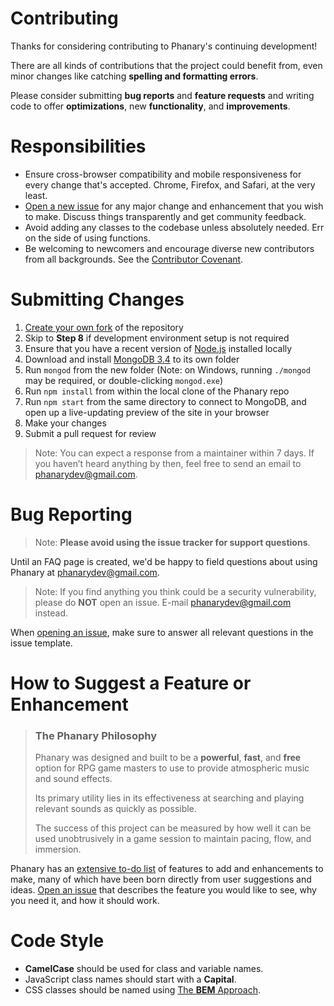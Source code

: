 # Contributing
Thanks for considering contributing to Phanary's continuing development!

There are all kinds of contributions that the project could benefit from, even minor changes like catching **spelling and formatting errors**.

Please consider submitting **bug reports** and **feature requests** and writing code to offer **optimizations**, new **functionality**, and **improvements**.

# Responsibilities
* Ensure cross-browser compatibility and mobile responsiveness for every change that's accepted. Chrome, Firefox, and Safari, at the very least.
* [Open a new issue](https://github.com/bencodrington/phanary/issues/new) for any major change and enhancement that you wish to make. Discuss things transparently and get community feedback.
* Avoid adding any classes to the codebase unless absolutely needed. Err on the side of using functions.
* Be welcoming to newcomers and encourage diverse new contributors from all backgrounds. See the [Contributor Covenant](https://github.com/bencodrington/phanary/blob/master/CODE_OF_CONDUCT.md).

# Submitting Changes

1. [Create your own fork](https://help.github.com/articles/fork-a-repo/) of the repository
2. Skip to **Step 8** if development environment setup is not required
3. Ensure that you have a recent version of [Node.js](https://nodejs.org/en/download/) installed locally
4. Download and install [MongoDB 3.4](https://docs.mongodb.com/manual/administration/install-community/) to its own folder
5. Run `mongod` from the new folder (Note: on Windows, running `./mongod` may be required, or double-clicking `mongod.exe`)
6. Run `npm install` from within the local clone of the Phanary repo
7. Run `npm start` from the same directory to connect to MongoDB, and open up a live-updating preview of the site in your browser
8. Make your changes
9. Submit a pull request for review

> Note: You can expect a response from a maintainer within 7 days. If you haven’t heard anything by then, feel free to send an email to phanarydev@gmail.com.


# Bug Reporting

> Note: **Please avoid using the issue tracker for support questions**.

Until an FAQ page is created, we'd be happy to field questions about using Phanary at phanarydev@gmail.com.

> Note: If you find anything you think could be a security vulnerability, please do **NOT** open an issue. E-mail phanarydev@gmail.com instead.

When [opening an issue](https://github.com/bencodrington/phanary/issues/new), make sure to answer all relevant questions in the issue template.

# How to Suggest a Feature or Enhancement

> ### The Phanary Philosophy
>
> Phanary was designed and built to be a **powerful**, **fast**, and **free** option for RPG game masters to use to provide atmospheric music and sound effects.
>
> Its primary utility lies in its effectiveness at searching and playing relevant sounds as quickly as possible.
>
> The success of this project can be measured by how well it can be used unobtrusively in a game session to maintain pacing, flow, and immersion.

Phanary has an [extensive to-do list](https://github.com/bencodrington/phanary/projects) of features to add and enhancements to make, many of which have been born directly from user suggestions and ideas.
[Open an issue](https://github.com/bencodrington/phanary/issues/new) that describes the feature you would like to see, why you need it, and how it should work.

# Code Style

* **CamelCase** should be used for class and variable names.
* JavaScript class names should start with a **Capital**.
* CSS classes should be named using [The **BEM** Approach](http://getbem.com/naming/).